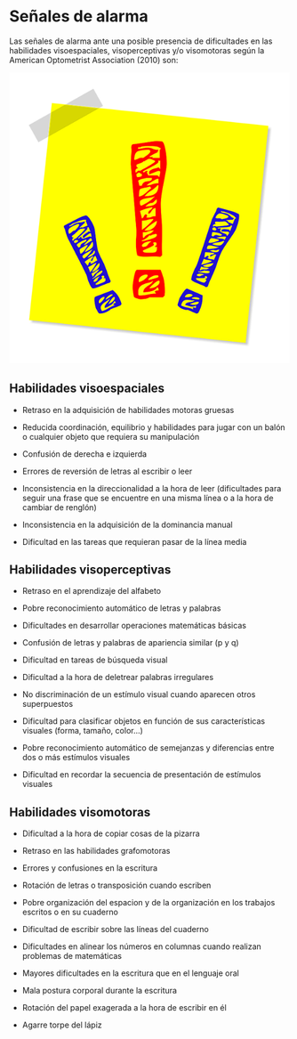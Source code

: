 # Señales de alarma

Las señales de alarma ante una posible presencia de dificultades en las habilidades visoespaciales, visoperceptivas y/o visomotoras según la American Optometrist Association (2010) son:


![exclamaciones. Imagen tomada de Pixabay](img/exclamation-point-1421014_640.png)

## **Habilidades visoespaciales**

*   Retraso en la adquisición de habilidades motoras gruesas 
    
*   Reducida coordinación, equilibrio y habilidades para jugar con un balón o cualquier objeto que requiera su manipulación
    
*   Confusión de derecha e izquierda
    
*   Errores de reversión de letras al escribir o leer
    
*   Inconsistencia en la direccionalidad a la hora de leer (dificultades para seguir una frase que se encuentre en una misma línea o a la hora de cambiar de renglón)
    
*   Inconsistencia en la adquisición de la dominancia manual 
    
*   Dificultad en las tareas que requieran pasar de la línea media 
    

## **Habilidades visoperceptivas**

*   Retraso en el aprendizaje del alfabeto 
    
*   Pobre reconocimiento automático de letras y palabras 
    
*   Dificultades en desarrollar operaciones matemáticas básicas 
    
*   Confusión de letras y palabras de apariencia similar (p y q) 
    
*   Dificultad en tareas de búsqueda visual
    
*   Dificultad a la hora de deletrear palabras irregulares 
    
*   No discriminación de un estímulo visual cuando aparecen otros superpuestos 
    
*   Dificultad para clasificar objetos en función de sus características visuales (forma, tamaño, color...) 
    
*   Pobre reconocimiento automático de semejanzas y diferencias entre dos o más estímulos visuales 
    
*   Dificultad en recordar la secuencia de presentación de estímulos visuales 
    

## **Habilidades visomotoras**

*   Dificultad a la hora de copiar cosas de la pizarra
    
*   Retraso en las habilidades grafomotoras
    
*   Errores y confusiones en la escritura
    
*   Rotación de letras o transposición cuando escriben 
    
*   Pobre organización del espacion y de la organización en los trabajos escritos o en su cuaderno 
    
*   Dificultad de escribir sobre las líneas del cuaderno 
    
*   Dificultades en alinear los números en columnas cuando realizan problemas de matemáticas 
    
*   Mayores dificultades en la escritura que en el lenguaje oral 
    
*   Mala postura corporal durante la escritura 
    
*   Rotación del papel exagerada a la hora de escribir en él 
    
*   Agarre torpe del lápiz